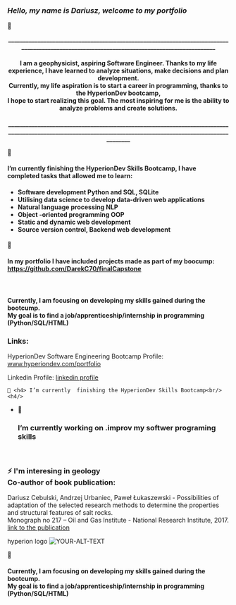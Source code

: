 ### <h3>***Hello, my name is Dariusz, welcome to my portfolio*** </h3> 👋



<p caption align="center"><b>_____________________________________________________________________________________________________________________________________________</b></p>
    <p>
    <h4 caption align="center">I am a geophysicist, aspiring Software Engineer. Thanks to my life experience, I have learned to analyze situations, make decisions and plan development.<br>
        Currently, my life aspiration is to start a career in programming, thanks to the HyperionDev bootcamp, <br>I hope to start realizing this goal.
        The most inspiring for me is the ability to analyze problems and create solutions. </h4>
    </p>
    <p caption align="center"><b>______________________________________________________________________________________________________________________________________________________________</b></p>
🌱 <h4> I’m currently  finishing the HyperionDev Skills Bootcamp, I have completed tasks that allowed me to learn:<br/><h4/> 
<h4>
    <p>
        <ul>
        <li>Software development Python and SQL, SQLite</li>
        <li>Utilising data science to develop data-driven web applications</li>
        <li>Natural language processing NLP</li>
        <li>Object -oriented programming OOP</li>
        <li>Static and dynamic web development</li>
        <li>Source version control, Backend web development</li>
            </ul>
</h4>
🔭 <h4> In my portfolio I have included projects made as part of my boocump:<br/>
    <a href="https://github.com/DarekC70/finalCapstone">https://github.com/DarekC70/finalCapstone</a></h4>
<br/>
    <h4>Currently, I am focusing on developing my skills gained during the bootcump. <br/>
    My goal is to find a job/apprenticeship/internship in programming (Python/SQL/HTML)</h4>
   

<h3>Links:<br></h3>
<p>HyperionDev Software Engineering Bootcamp Profile: <a href="https://www.hyperiondev.com/portfolio/108594">www.hyperiondev.com/portfolio</a></p>
<p>Linkedin Profile: <a href="https://www.linkedin.com/in/dariusz-cebulski">linkedin profile</a></p>

    
    
    
    🌱 <h4> I’m currently  finishing the HyperionDev Skills Bootcamp<br/><h4/>

- 🔭 <h3>I’m currently working on .improv my softwer programing skills</h3><br/>
<h3> ⚡ I'm interesing in geology <br/>Co-author of book publication:</h3>
    <p>
        Dariusz Cebulski, Andrzej Urbaniec, Paweł Łukaszewski - Possibilities of adaptation of the selected research methods to determine the properties and structural features of salt rocks. <br>Monograph no 217 – Oil and Gas Institute - National  Research Institute, 2017.
    <a href="https://www.researchgate.net/publication/321998810_Mozliwosci_zastosowania_wybranych_metod_badawczych_do_okreslania_wlasnosci_i_cech_strukturalnych_soli_kamiennych"> link to the publication</a>
    </p>
<picture>
 hyperion logo
 <source media="(prefers-color-scheme: dark)" srcset="https://photos.google.com/photo/AF1QipNgHnEtaiCt8vE1Ll_EkwcoX1SEM1w0QtCI5Ova">
 <source media="(prefers-color-scheme: light)" srcset="https://photos.google.com/photo/AF1QipMkSHQLZrTwYYxaEh2Ot--f3tWQgY0INawywPBq">
 <img alt="YOUR-ALT-TEXT" src="https://photos.google.com/photo/AF1QipNC5V81ySXGlTHZyBCfx_boFUsE-0lyLFNfxw5_">
</picture>
    
 🔭 <h4>Currently, I am focusing on developing my skills gained during the bootcump. <br/>
    My goal is to find a job/apprenticeship/internship in programming (Python/SQL/HTML)</h4>
 
